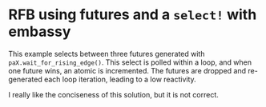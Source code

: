 # RFB using futures and a `select!` with embassy

This example selects between three futures generated with `paX.wait_for_rising_edge()`.
This select is polled within a loop, and when one future wins, an atomic is incremented.
The futures are dropped and re-generated each loop iteration, leading to a low reactivity.

I really like the conciseness of this solution, but it is not correct.